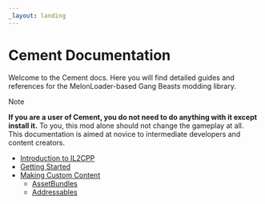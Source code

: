 ```yaml
---
_layout: landing
---
```


# Cement Documentation
Welcome to the Cement docs. Here you will find detailed guides and references for the MelonLoader-based Gang Beasts modding library.  
> [!NOTE]
> **If you are a user of Cement, you do not need to do anything with it except install it.** To you, this mod alone should not change the gameplay at all.  
This documentation is aimed at novice to intermediate developers and content creators.

- [Introduction to IL2CPP](md/introduction-to-il2cpp.md)
- [Getting Started]()
- [Making Custom Content]()
    - [AssetBundles]()
    - [Addressables]()